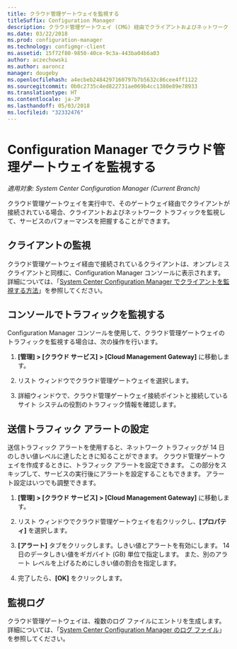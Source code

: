 ```yaml
---
title: クラウド管理ゲートウェイを監視する
titleSuffix: Configuration Manager
description: クラウド管理ゲートウェイ (CMG) 経由でクライアントおよびネットワーク トラフィックを監視します。
ms.date: 03/22/2018
ms.prod: configuration-manager
ms.technology: configmgr-client
ms.assetid: 15f72f80-9850-40ce-9c3a-443ba04b6a03
author: aczechowski
ms.author: aaroncz
manager: dougeby
ms.openlocfilehash: a4ecbeb2484297160797b7b5632c86cee4ff1122
ms.sourcegitcommit: 0b0c2735c4ed822731ae069b4cc1380e89e78933
ms.translationtype: HT
ms.contentlocale: ja-JP
ms.lasthandoff: 05/03/2018
ms.locfileid: "32332476"
---
```

# <a name="monitor-cloud-management-gateway-in-configuration-manager"></a>Configuration Manager でクラウド管理ゲートウェイを監視する

*適用対象: System Center Configuration Manager (Current Branch)*

クラウド管理ゲートウェイを実行中で、そのゲートウェイ経由でクライアントが接続されている場合、クライアントおよびネットワーク トラフィックを監視して、サービスのパフォーマンスを把握することができます。



## <a name="monitor-clients"></a>クライアントの監視

クラウド管理ゲートウェイ経由で接続されているクライアントは、オンプレミス クライアントと同様に、Configuration Manager コンソールに表示されます。 詳細については、「[System Center Configuration Manager でクライアントを監視する方法](/sccm/core/clients/manage/monitor-clients)」を参照してください。



## <a name="monitor-traffic-in-the-console"></a>コンソールでトラフィックを監視する

Configuration Manager コンソールを使用して、クラウド管理ゲートウェイのトラフィックを監視する場合は、次の操作を行います。

1. **[管理] > [クラウド サービス] > [Cloud Management Gateway]** に移動します。

2. リスト ウィンドウでクラウド管理ゲートウェイを選択します。

3. 詳細ウィンドウで、クラウド管理ゲートウェイ接続ポイントと接続しているサイト システムの役割のトラフィック情報を確認します。



## <a name="set-up-outbound-traffic-alerts"></a>送信トラフィック アラートの設定

送信トラフィック アラートを使用すると、ネットワーク トラフィックが 14 日のしきい値レベルに達したときに知ることができます。 クラウド管理ゲートウェイを作成するときに、トラフィック アラートを設定できます。 この部分をスキップして、サービスの実行後にアラートを設定することもできます。 アラート設定はいつでも調整できます。

1. **[管理] > [クラウド サービス] > [Cloud Management Gateway]** に移動します。

2. リスト ウィンドウでクラウド管理ゲートウェイを右クリックし、**[プロパティ]** を選択します。

3. **[アラート]** タブをクリックします。しきい値とアラートを有効にします。 14 日のデータしきい値をギガバイト (GB) 単位で指定します。 また、別のアラート レベルを上げるためにしきい値の割合を指定します。

4. 完了したら、**[OK]** をクリックします。



## <a name="monitor-logs"></a>監視ログ

クラウド管理ゲートウェイは、複数のログ ファイルにエントリを生成します。 詳細については、「[System Center Configuration Manager のログ ファイル](/sccm/core/plan-design/hierarchy/log-files#cloud-management-gateway)」を参照してください。
